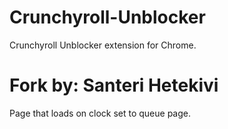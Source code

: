 Crunchyroll-Unblocker
=====================

Crunchyroll Unblocker extension for Chrome.



Fork by: Santeri Hetekivi
=====================

Page that loads on clock set to queue page.